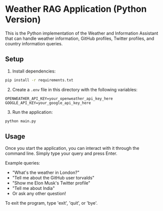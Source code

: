 # Weather RAG Application (Python Version)

This is the Python implementation of the Weather and Information Assistant that can handle weather information, GitHub profiles, Twitter profiles, and country information queries.

## Setup

1. Install dependencies:
```bash
pip install -r requirements.txt
```

2. Create a `.env` file in this directory with the following variables:
```
OPENWEATHER_API_KEY=your_openweather_api_key_here
GOOGLE_API_KEY=your_google_api_key_here
```

3. Run the application:
```bash
python main.py
```

## Usage

Once you start the application, you can interact with it through the command line. Simply type your query and press Enter.

Example queries:
- "What's the weather in London?"
- "Tell me about the GitHub user torvalds"
- "Show me Elon Musk's Twitter profile"
- "Tell me about India"
- Or ask any other question!

To exit the program, type 'exit', 'quit', or 'bye'. 